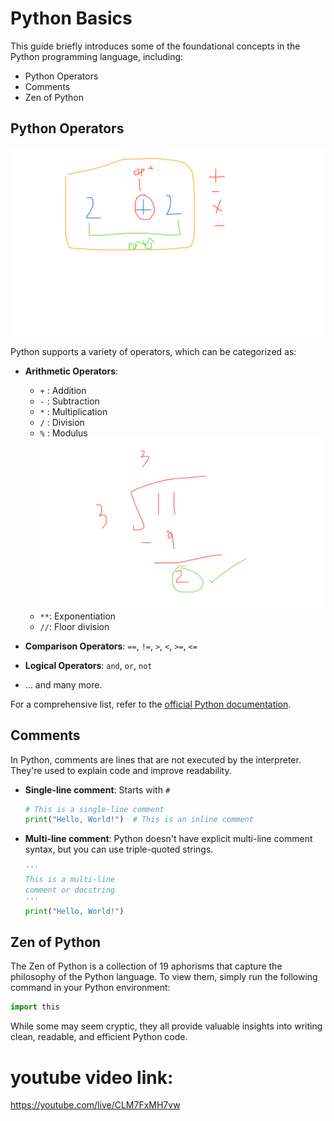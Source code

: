 # Python Basics

This guide briefly introduces some of the foundational concepts in the Python programming language, including:

- Python Operators
- Comments
- Zen of Python

## Python Operators
![Alt text](Whiteboard%5B1%5D-01.png)


Python supports a variety of operators, which can be categorized as:

- **Arithmetic Operators**: 
  - `+` : Addition
  - `-` : Subtraction
  - `*` : Multiplication
  - `/` : Division
  - `%` : Modulus
  ![Alt text](Whiteboard%5B2%5D-01.png)
  - `**`: Exponentiation
  - `//`: Floor division
  
- **Comparison Operators**: `==`, `!=`, `>`, `<`, `>=`, `<=`
- **Logical Operators**: `and`, `or`, `not`
- ... and many more.

For a comprehensive list, refer to the [official Python documentation](https://docs.python.org/3/reference/operators.html).

## Comments

In Python, comments are lines that are not executed by the interpreter. They're used to explain code and improve readability.

- **Single-line comment**: Starts with `#`
  ```python
  # This is a single-line comment
  print("Hello, World!")  # This is an inline comment
  ```

- **Multi-line comment**: Python doesn't have explicit multi-line comment syntax, but you can use triple-quoted strings.
  ```python
  '''
  This is a multi-line
  comment or docstring
  '''
  print("Hello, World!")
  ```

## Zen of Python

The Zen of Python is a collection of 19 aphorisms that capture the philosophy of the Python language. To view them, simply run the following command in your Python environment:

```python
import this
```

While some may seem cryptic, they all provide valuable insights into writing clean, readable, and efficient Python code.

# youtube video link: 
https://youtube.com/live/CLM7FxMH7vw

